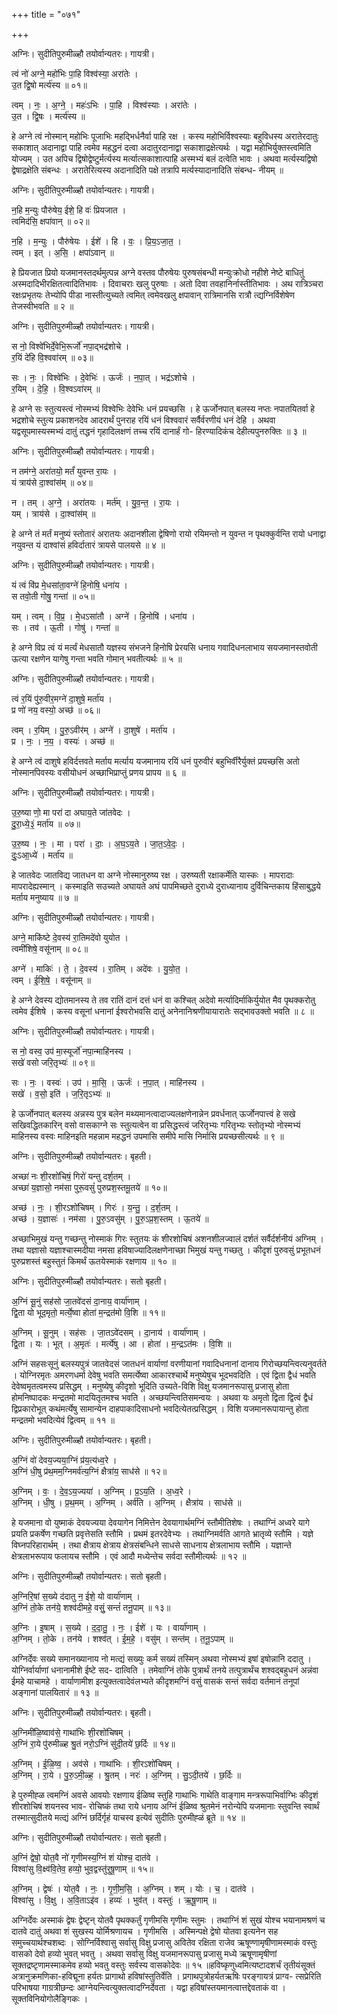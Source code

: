 +++
title = "०७१"

+++


अग्निः। सुदीतिपुरुमीळ्हौ तयोर्वान्यतरः। गायत्री।

त्वं नो॑ अग्ने॒ महो॑भिः पा॒हि विश्व॑स्या॒ अरा॑तेः ।  
उ॒त द्वि॒षो मर्त्य॑स्य ॥ ०१॥

त्वम् । नः॒ । अ॒ग्ने॒ । महः॑ऽभिः । पा॒हि । विश्व॑स्याः । अरा॑तेः ।  
उ॒त । द्वि॒षः । मर्त्य॑स्य ॥

हे अग्ने त्वं नोस्मान् महोभिः पूजाभिः महद्भिर्धनैर्वा पाहि रक्ष । कस्य महोभिर्विश्वस्याः बहुविधस्य अरातेरदातुः सकाशात् अदानाद्वा पाहि त्वमेव महद्धनं दत्वा अदातुरदानाद्वा सकाशाद्रक्षेत्यर्थः । यद्वा महोभिर्युक्तस्त्वमिति योज्यम् । उत अपिच द्विषोद्वेष्टुर्मर्त्यस्य मर्त्यात्सकाशात्पाहि अस्मभ्यं बलं दत्वेति भावः । अथवा मर्त्यस्यद्विषो द्वेषाद्रक्षेति संबन्धः । अरातेरित्यस्य अदानादिति पक्षे तत्रापि मर्त्यस्यादानादिति संबन्ध- नीयम् ॥

अग्निः। सुदीतिपुरुमीळ्हौ तयोर्वान्यतरः। गायत्री।

न॒हि म॒न्युः पौरु॑षेय॒ ईशे॒ हि वः॑ प्रियजात ।  
त्वमिद॑सि॒ क्षपा॑वान् ॥ ०२॥

न॒हि । म॒न्युः । पौरु॑षेयः । ईशे॑ । हि । वः॒ । प्रि॒य॒ऽजा॒त॒ ।  
त्वम् । इत् । अ॒सि॒ । क्षपा॑ऽवान् ॥

हे प्रियजात प्रियो यजमानस्तदर्थमुत्पन्न अग्ने वस्तव पौरुषेयः पुरुषसंबन्धी मन्युःक्रोधो नहीशे नेष्टे बाधितुं अस्मदादिभीरक्षितत्वादितिभावः । दिवाचराः खलु पुरुषाः । अतो दिवा तवहानिर्नास्तीतिभावः । अथ रात्रिञ्चरा रक्षःप्रभृतयः तेभ्योपि पीडा नास्तीत्युच्यते त्वमित् त्वमेवखलु क्षपावान् रात्रिमानसि रात्रौ त्द्यग्निर्विशेषेण तेजस्वीभवति ॥ २ ॥

अग्निः। सुदीतिपुरुमीळ्हौ तयोर्वान्यतरः। गायत्री।

स नो॒ विश्वे॑भिर्दे॒वेभि॒रूर्जो॑ नपा॒द्भद्र॑शोचे ।  
र॒यिं दे॑हि वि॒श्ववा॑रम् ॥ ०३॥

सः । नः॒ । विश्वे॑भिः । दे॒वेभिः॑ । ऊर्जः॑ । न॒पा॒त् । भद्र॑ऽशोचे ।  
र॒यिम् । दे॒हि॒ । वि॒श्वऽवा॑रम् ॥

हे अग्ने सः स्तुत्यस्त्वं नोस्मभ्यं विश्वेभिः देवेभिः धनं प्रयच्छसि । हे ऊर्जोनपात् बलस्य नप्तः नपातयितर्वा हे भद्रशोचे स्तुत्य प्रकाशनदेव आदरार्थं पुनराह रयिं धनं विश्ववारं सर्वैर्वरणीयं धनं देहि । अथवा यद्वसूपमास्यस्मभ्यं दातुं तद्धनं गृहादिलक्षणं तच्च रयिं दानार्हं गो- हिरण्यादिकंच देहीत्यपुनरुक्तिः ॥ ३ ॥

अग्निः। सुदीतिपुरुमीळ्हौ तयोर्वान्यतरः। गायत्री।

न तम॑ग्ने॒ अरा॑तयो॒ मर्तं॑ युवन्त रा॒यः ।  
यं त्राय॑से दा॒श्वांस॑म् ॥ ०४॥

न । तम् । अ॒ग्ने॒ । अरा॑तयः । मर्त॑म् । यु॒व॒न्त॒ । रा॒यः ।  
यम् । त्राय॑से । दा॒श्वांस॑म् ॥

हे अग्ने तं मर्तं मनुष्यं स्तोतारं अरातयः अदानशीला द्वेषिणो रायो रयिमन्तो न युवन्त न पृथक्कुर्वन्ति रायो धनाद्वा नयुवन्त यं दाश्वांसं हविर्दातारं त्रायसे पालयसे ॥ ४ ॥

अग्निः। सुदीतिपुरुमीळ्हौ तयोर्वान्यतरः। गायत्री।

यं त्वं वि॑प्र मे॒धसा॑ता॒वग्ने॑ हि॒नोषि॒ धना॑य ।  
स तवो॒ती गोषु॒ गन्ता॑ ॥ ०५॥

यम् । त्वम् । वि॒प्र॒ । मे॒धऽसा॑तौ । अग्ने॑ । हि॒नोषि॑ । धना॑य ।  
सः । तव॑ । ऊ॒ती । गोषु॑ । गन्ता॑ ॥

हे अग्ने विप्र त्वं यं मर्त्यं मेधसातौ यज्ञस्य संभजने हिनोषि प्रेरयसि धनाय गवादिधनलाभाय सयजमानस्तवोती ऊत्या रक्षणेन यागेषु गन्ता भवति गोमान् भवतीत्यर्थः ॥ ५ ॥

अग्निः। सुदीतिपुरुमीळ्हौ तयोर्वान्यतरः। गायत्री।

त्वं र॒यिं पु॑रु॒वीर॒मग्ने॑ दा॒शुषे॒ मर्ता॑य ।  
प्र णो॑ नय॒ वस्यो॒ अच्छ॑ ॥ ०६॥

त्वम् । र॒यिम् । पु॒रु॒ऽवीर॑म् । अग्ने॑ । दा॒शुषे॑ । मर्ता॑य ।  
प्र । नः॒ । न॒य॒ । वस्यः॑ । अच्छ॑ ॥

हे अग्ने त्वं दाशुषे हविर्दत्तवते मर्ताय मर्त्याय यजमानाय रयिं धनं पुरुवीरं बहुभिर्वीरैर्युक्तं प्रयच्छसि अतो नोस्मानपिवस्यः वसीयोधनं अच्छाभिप्राप्तुं प्रणय प्रापय ॥ ६ ॥

अग्निः। सुदीतिपुरुमीळ्हौ तयोर्वान्यतरः। गायत्री।

उ॒रु॒ष्या णो॒ मा परा॑ दा अघाय॒ते जा॑तवेदः ।  
दु॒रा॒ध्ये॒३॒॑ मर्ता॑य ॥ ०७॥

उ॒रु॒ष्य । नः॒ । मा । परा॑ । दाः॒ । अ॒घ॒ऽय॒ते । जा॒त॒ऽवे॒दः॒ ।  
दुः॒ऽआ॒ध्ये॑ । मर्ता॑य ॥

हे जातवेदः जातविद्य जातधन वा अग्ने नोस्मानुरुष्य रक्ष । उरुष्यती रक्षाकर्मेति यास्कः । मापरादाः मापरादेह्यस्मान् । कस्माइति सउच्यते अघायते अघं पापमिच्छते दुराध्ये दुराध्यानाय दुर्विचिन्तकाय हिंसाबुद्धये मर्ताय मनुष्याय ॥ ७ ॥

अग्निः। सुदीतिपुरुमीळ्हौ तयोर्वान्यतरः। गायत्री।

अग्ने॒ माकि॑ष्टे दे॒वस्य॑ रा॒तिमदे॑वो युयोत ।  
त्वमी॑शिषे॒ वसू॑नाम् ॥ ०८॥

अग्ने॑ । माकिः॑ । ते॒ । दे॒वस्य॑ । रा॒तिम् । अदे॑वः । यु॒यो॒त॒ ।  
त्वम् । ई॒शि॒षे॒ । वसू॑नाम् ॥

हे अग्ने देवस्य द्योतमानस्य ते तव रातिं दानं दत्तं धनं वा कश्चित् अदेवो मर्त्यादिर्माकिर्युयोत मैव पृथक्करोतु त्वमेव ईशिषे । कस्य वसूनां धनानां ईश्वरोभवसि दातुं अनेनानिश्रणीयायारातेः सद्भावउक्तो भवति ॥ ८ ॥

अग्निः। सुदीतिपुरुमीळ्हौ तयोर्वान्यतरः। गायत्री।

स नो॒ वस्व॒ उप॑ मा॒स्यूर्जो॑ नपा॒न्माहि॑नस्य ।  
सखे॑ वसो जरि॒तृभ्यः॑ ॥ ०९॥

सः । नः॒ । वस्वः॑ । उप॑ । मा॒सि॒ । ऊर्जः॑ । न॒पा॒त् । माहि॑नस्य ।  
सखे॑ । व॒सो॒ इति॑ । ज॒रि॒तृऽभ्यः॑ ॥

हे ऊर्जोनपात् बलस्य अन्नस्य पुत्र बलेन मथ्यमानत्वादाज्यलक्षणेनान्नेन प्रवर्धनात् ऊर्जोनपात्त्वं हे सखे सखिवद्धितकारिन् वसो वासकाग्ने सः स्तुत्यत्वेन वा प्रसिद्धस्त्वं जरितृभ्यः गरितृभ्यः स्तोतृभ्यो नोस्मभ्यं माहिनस्य वस्वः माहिनइति महन्नाम महद्धनं उपमासि समीपे मासि निर्मासि प्रयच्छसीत्यर्थः ॥ ९ ॥

अग्निः। सुदीतिपुरुमीळ्हौ तयोर्वान्यतरः। बृहती।

अच्छा॑ नः शी॒रशो॑चिषं॒ गिरो॑ यन्तु दर्श॒तम् ।  
अच्छा॑ य॒ज्ञासो॒ नम॑सा पुरू॒वसुं॑ पुरुप्रश॒स्तमू॒तये॑ ॥ १०॥

अच्छ॑ । नः॒ । शी॒रऽशो॑चिषम् । गिरः॑ । य॒न्तु॒ । द॒र्श॒तम् ।  
अच्छ॑ । य॒ज्ञासः॑ । नम॑सा । पु॒रु॒ऽवसु॑म् । पु॒रु॒ऽप्र॒श॒स्तम् । ऊ॒तये॑ ॥

अच्छाभिमुखं यन्तु गच्छन्तु नोस्माकं गिरः स्तुतयः कं शीरशोचिषं अशनशीलज्वालं दर्शतं सर्वैर्दर्शनीयं अग्निम् । तथा यज्ञासो यज्ञाश्चास्मदीया नमसा हविषाज्यादिलक्षणेनाच्छा भिमुखं यन्तु गच्छतु । कीदृशं पुरुवसुं प्रभूतधनं पुरुप्रशस्तं बहुस्तुतं किमर्थं ऊतयेस्माकं रक्षणाय ॥ १० ॥

अग्निः। सुदीतिपुरुमीळ्हौ तयोर्वान्यतरः। सतो बृहती।

अ॒ग्निं सू॒नुं सह॑सो जा॒तवे॑दसं दा॒नाय॒ वार्या॑णाम् ।  
द्वि॒ता यो भूद॒मृतो॒ मर्त्ये॒ष्वा होता॑ म॒न्द्रत॑मो वि॒शि ॥ ११॥

अ॒ग्निम् । सू॒नुम् । सह॑सः । जा॒तऽवे॑दसम् । दा॒नाय॑ । वार्या॑णाम् ।  
द्वि॒ता । यः । भूत् । अ॒मृतः॑ । मर्त्ये॑षु । आ । होता॑ । म॒न्द्रऽत॑मः । वि॒शि ॥

अग्निं सहसःसूनुं बलस्यपुत्रं जातवेदसं जातधनं वार्याणां वरणीयानां गवादिधनानां दानाय गिरोच्छयन्त्वित्यनुवर्तते । योग्निरमृतः अमरणधर्मा देवेषु भवति समर्त्येष्वा आकारश्चार्थे मनुष्येषुच भूदभवदिति । एवं द्विता द्वैधं भवति देवेष्वमृतत्वमस्य प्रसिद्धम् । मनुष्येषु कीदृशो भूदिति उच्यते-विशि विक्षु यजमानरूपासु प्रजासु होता होमनिष्पादकः मन्द्रतमो मादयितृतमश्च भवति । अच्छयन्त्वितिसमन्वयः । अथवा यः अमृतो द्विता द्वित्वं द्वैधं द्विप्रकारोभूत् कथंमर्त्येषु सामान्येन दाहपाकादिसाधनो भवदित्येतत्प्रसिद्धम् । विशि यजमानरूपायान्तु होता मन्द्रतमो भवदित्येवं द्वित्वम् ॥ ११ ॥

अग्निः। सुदीतिपुरुमीळ्हौ तयोर्वान्यतरः। बृहती।

अ॒ग्निं वो॑ देवय॒ज्यया॒ग्निं प्र॑य॒त्य॑ध्व॒रे ।  
अ॒ग्निं धी॒षु प्र॑थ॒मम॒ग्निमर्व॑त्य॒ग्निं क्षैत्रा॑य॒ साध॑से ॥ १२॥

अ॒ग्निम् । वः॒ । दे॒व॒ऽय॒ज्यया॑ । अ॒ग्निम् । प्र॒ऽय॒ति । अ॒ध्व॒रे ।  
अ॒ग्निम् । धी॒षु । प्र॒थ॒मम् । अ॒ग्निम् । अर्व॑ति । अ॒ग्निम् । क्षैत्रा॑य । साध॑से ॥

हे यजमाना वो युष्माकं देवयज्यया देवयागेन निमित्तेन देवयागार्थमग्निं स्तौमीतिशेषः । तथाग्निं अध्वरे यागे प्रयति प्रकर्षेण गच्छति प्रवृत्तेसति स्तौमि । प्रथमं इतरदेवेभ्यः । तथाग्निमर्वति आगते भ्रातृव्ये स्तौमि । यज्ञे विघ्नपरिहारार्थम् । तथा क्षैत्राय क्षेत्राय क्षेत्रसंबन्धिने साधसे साधनाय क्षेत्रलाभाय स्तौमि । यज्ञान्ते क्षेत्रलाभरूपाय फलायच स्तौमि । एवं आदौ मध्येन्तेच सर्वदा स्तौमीत्यर्थः ॥ १२ ॥

अग्निः। सुदीतिपुरुमीळ्हौ तयोर्वान्यतरः। सतो बृहती।

अ॒ग्निरि॒षां स॒ख्ये द॑दातु न॒ ईशे॒ यो वार्या॑णाम् ।  
अ॒ग्निं तो॒के तन॑ये॒ शश्व॑दीमहे॒ वसुं॒ सन्तं॑ तनू॒पाम् ॥ १३॥

अ॒ग्निः । इ॒षाम् । स॒ख्ये । द॒दा॒तु॒ । नः॒ । ईशे॑ । यः । वार्या॑णाम् ।  
अ॒ग्निम् । तो॒के । तन॑ये । शश्व॑त् । ई॒म॒हे॒ । वसु॑म् । सन्त॑म् । त॒नू॒ऽपाम् ॥

अग्निर्देवः सख्ये समानख्यानाय नो मत्द्यं सख्युः कर्म सख्यं तस्मिन् अथवा नोस्मभ्यं इषां इषोन्नानि ददातु । योग्निर्वार्याणां धनानामीशे ईष्टे सद- दात्विति । तमेवाग्निं तोके पुत्रार्थं तनये तत्पुत्रार्थंच शश्वद्बहुधनं अन्नंवा ईमहे याचामहे । वार्याणामीश इत्युक्तत्वादेवंलभ्यते कीदृशमग्निं वसुं वासकं सन्तं सर्वदा वर्तमानं तनूपां अङ्गानां पालयितारं ॥ १३ ॥

अग्निः। सुदीतिपुरुमीळ्हौ तयोर्वान्यतरः। बृहती।

अ॒ग्निमी॑ळि॒ष्वाव॑से॒ गाथा॑भिः शी॒रशो॑चिषम् ।  
अ॒ग्निं रा॒ये पु॑रुमीळ्ह श्रु॒तं नरो॒ऽग्निं सु॑दी॒तये॑ छ॒र्दिः ॥ १४॥

अ॒ग्निम् । ई॒ळि॒ष्व॒ । अव॑से । गाथा॑भिः । शी॒रऽशो॑चिषम् ।  
अ॒ग्निम् । रा॒ये । पु॒रु॒ऽमी॒ळ्ह॒ । श्रु॒तम् । नरः॑ । अ॒ग्निम् । सु॒ऽदी॒तये॑ । छ॒र्दिः ॥

हे पुरुमीह्ळ त्वमग्निं अवसे आवयोः रक्षणाय ईळिष्व स्तुहि गाथाभिः गाथेति वाङ्गाम मन्त्ररूपाभिर्वाग्भिः कीदृशं शीरशोचिषं शयनस्व भाव- रोचिष्कं तथा राये धनाय अग्निं ईळिष्व श्रुतमेनं नरोन्येपि यजमानाः स्तुवन्ति स्वार्थं तस्मात्सुदीतये मत्द्यं अग्निं छर्दिर्गृहं याचस्व इत्येवं सुदीतिः पुरुमीह्ळं ब्रूते ॥ १४ ॥

अग्निः। सुदीतिपुरुमीळ्हौ तयोर्वान्यतरः। सतो बृहती।

अ॒ग्निं द्वेषो॒ योत॒वै नो॑ गृणीमस्य॒ग्निं शं योश्च॒ दात॑वे ।  
विश्वा॑सु वि॒क्ष्व॑वि॒तेव॒ हव्यो॒ भुव॒द्वस्तु॑रृषू॒णाम् ॥ १५॥

अ॒ग्निम् । द्वेषः॑ । योत॒वै । नः॒ । गृ॒णी॒म॒सि॒ । अ॒ग्निम् । शम् । योः । च॒ । दात॑वे ।  
विश्वा॑सु । वि॒क्षु । अ॒वि॒ताऽइ॑व । हव्यः॑ । भुव॑त् । वस्तुः॑ । ऋ॒षू॒णाम् ॥

अग्निर्देवः अस्माकं द्वेषः द्वेष्टृन् योतवै पृथक्कर्तुं गृणीमसि गृणीमः स्तुमः । तथाग्निं शं सुखं योश्च भयानामश्रणं च दातवे दातुं अथवा शं सुखस्य योर्मिश्रणायच । गृणीमसि । अस्मिन्पक्षे द्वेषो योतवा इत्यनेन सह समुच्चयार्थश्चशब्दः । सोग्निर्विश्वासु सर्वासु विक्षु प्रजासु अवितेव रक्षिता राजेव ऋषूण्णामृषीणामस्माकं वस्तुः वासको देवो हव्यो भुवत् भवतु । अथवा सर्वासु विक्षु यजमानरूपासु प्रजासु मध्ये ऋषूणामृषीणां सूक्तद्रष्टृणामस्माकमेव हव्यो भवतु वस्तुः सर्वस्य वासकोदेवः ॥ १५ ॥हविष्कृणुध्वमित्यष्टादशर्चं तृतीयंसूक्तं अत्रानुक्रमणिका-हविद्मूना हर्यतः प्रागाथो हविषांस्तुतिर्वेति । प्रगाथपुत्रोहर्यतऋषिः परङ्गायत्रं प्राग्व- त्सप्रेरिति परिभाषया गाग्रत्रीछन्दः आग्नेयन्त्वित्युक्तत्वादग्निर्देवता । यद्वा हविषांस्तयमानत्वात्तद्देवताकं वा । सूक्तविनियोगोलैङ्गिकः ।